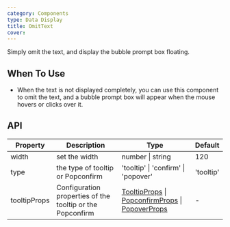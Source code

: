 ```yaml
---
category: Components
type: Data Display
title: OmitText
cover:
---
```


Simply omit the text, and display the bubble prompt box floating.

## When To Use

- When the text is not displayed completely, you can use this component to omit the text, and a bubble prompt box will appear when the mouse hovers or clicks over it.

## API

| Property | Description | Type | Default |
| --- | --- | --- | --- |
| width | set the width | number \| string | 120 |
| type | the type of tooltip or Popconfirm | 'tooltip' \| 'confirm' \| 'popover' | 'tooltip' |
| tooltipProps | Configuration properties of the tooltip or the Popconfirm | [TooltipProps](/components/tooltip/#API) \| [PopconfirmProps](/components/popconfirm/#API) \| [PopoverProps](/components/popover/#API) | - |
